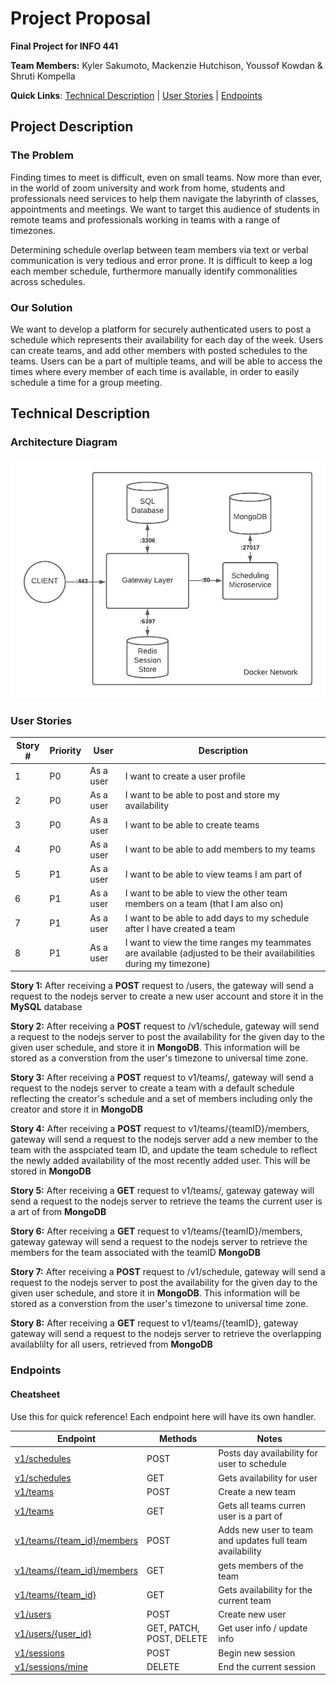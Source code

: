 # Project Proposal
**Final Project for INFO 441**

**Team Members:** Kyler Sakumoto, Mackenzie Hutchison, Youssof Kowdan & Shruti Kompella

**Quick Links**: [Technical Description](#technical-description) | [User Stories](#user-stories) | [Endpoints](#endpoints)

## Project Description

### The Problem
Finding times to meet is difficult, even on small teams. Now more than ever, in the world of zoom university and work from home, students and professionals need services to help them navigate the labyrinth of classes, appointments and meetings. We want to target this audience of students in remote teams and professionals working in teams with a range of timezones.

Determining schedule overlap between team members via text or verbal communication is very tedious and error prone. It is difficult to keep a log each member schedule, furthermore manually identify commonalities across schedules. 

### Our Solution
We want to develop a platform for securely authenticated users to post a schedule which represents their availability for each day of the week. Users can create teams, and add other members with posted schedules to the teams. Users can be a part of multiple teams, and will be able to access the times where every member of each time is available, in order to easily schedule a time for a group meeting.

## Technical Description
### Architecture Diagram
![Architecture Diagram](./img/archDiagram.jpeg "Project ERD")
### User Stories
| Story # | Priority  | User      | Description                                                                                                        |
|---------|-----------|-----------|--------------------------------------------------------------------------------------------------------------------|
| 1       | P0        | As a user | I want to create a user profile                                                                                    |
| 2       | P0        | As a user | I want to be able to post and store my availability                                                                |
| 3       | P0        | As a user | I want to be able to create teams                                                                                  |
| 4       | P0        | As a user | I want to be able to add members to my teams                                                                       |
| 5       | P1        | As a user | I want to be able to view teams I am part of                                                                       |
| 6       | P1        | As a user | I want to be able to view the other team members on a team (that I am also on)                                     |
| 7       | P1        | As a user | I want to be able to add days to my schedule after I have created a team                                           |
| 8       | P1        | As a user | I want to view the time ranges my teammates are available (adjusted to be their availabilities during my timezone) |

**Story 1:** After receiving a **POST** request to /users, the gateway will send a request to the nodejs server to create a new user account and store it in the **MySQL** database 

**Story 2:** After receiving a **POST** request to /v1/schedule, gateway will send a request to the nodejs server to post the availability for the given day to the given user schedule, and store it in **MongoDB**. This information will be stored as a converstion from the user's timezone to universal time zone.

**Story 3:** After receiving a **POST** request to v1/teams/, gateway will send a request to the nodejs server to create a team with a default schedule reflecting the creator's schedule and a set of members including only the creator and store it in **MongoDB** 

**Story 4:** After receiving a **POST** request to v1/teams/{teamID}/members, gateway will send a request to the nodejs server add a new member to the team with the asspciated team ID, and update the team schedule to reflect the newly added availability of the most recently added user. This will be stored in **MongoDB** 

**Story 5:** After receiving a **GET** request to v1/teams/, gateway gateway will send a request to the nodejs server to retrieve the teams the current user is a art of from **MongoDB**

**Story 6:** After receiving a **GET** request to v1/teams/{teamID}/members, gateway gateway will send a request to the nodejs server to retrieve the members for the team associated with the teamID **MongoDB**

**Story 7:** After receiving a **POST** request to /v1/schedule, gateway will send a request to the nodejs server to post the availability for the given day to the given user schedule, and store it in **MongoDB**. This information will be stored as a converstion from the user's timezone to universal time zone.

**Story 8:** After receiving a **GET** request to v1/teams/{teamID}, gateway gateway will send a request to the nodejs server to retrieve the overlapping availablilty for all users, retrieved from **MongoDB**

### Endpoints

#### Cheatsheet

Use this for quick reference! Each endpoint here will have its own handler.

| Endpoint | Methods | Notes |
| -------- | ------- | ----------- |
| [v1/schedules](#v1/schedules) | POST | Posts day availability for user to schedule |
| [v1/schedules](#v1/schedules) | GET | Gets availability for user |
| [v1/teams](#v1/teams) | POST | Create a new team |
| [v1/teams](#v1/teams) | GET | Gets all teams curren user is a part of |
| [v1/teams/{team_id}/members](#v1/teams{team_id}/members) | POST | Adds new user to team and updates full team availability |
| [v1/teams/{team_id}/members](#v1/teams{team_id}/members) | GET | gets members of the team |
| [v1/teams/{team_id}](#v1/teams{team_id}) | GET | Gets availability for the current team |
| [v1/users](#v1/users) | POST | Create new user |
| [v1/users/{user_id}](#v1/users/{user_id}) | GET, PATCH, POST, DELETE | Get user info / update info|
| [v1/sessions](#v1/sessions) | POST | Begin new session |
| [v1/sessions/mine](#v1/sessions/mine) | DELETE | End the current session

